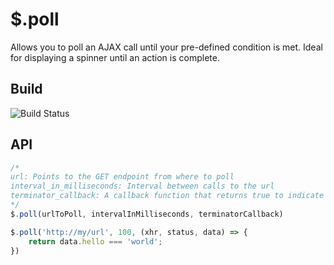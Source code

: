# $.poll

Allows you to poll an AJAX call until your pre-defined condition is met. Ideal for displaying a spinner until an action is complete.

## Build

![Build Status](https://travis-ci.org/Cisco-AMP/JQueryPoll.svg?branch=master)

## API

```JavaScript
/*
url: Points to the GET endpoint from where to poll
interval_in_milliseconds: Interval between calls to the url
terminator_callback: A callback function that returns true to indicate end of polling
*/
$.poll(urlToPoll, intervalInMilliseconds, terminatorCallback)
```

```JavaScript
$.poll('http://my/url', 100, (xhr, status, data) => {
    return data.hello === 'world';
})
```
